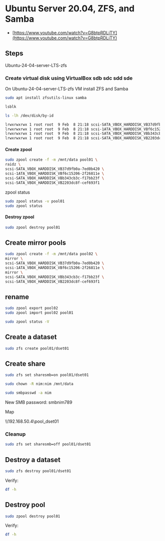 # Ubuntu Server 20.04, ZFS, and Samba

* [https://www.youtube.com/watch?v=G8btpRDLiTY](https://www.youtube.com/watch?v=G8btpRDLiTY)

## Steps

Ubuntu-24-04-server-LTS-zfs

### Create virtual disk using VirtualBox sdb sdc sdd sde

On Ubuntu-24-04-server-LTS-zfs VM install ZFS and Samba

```sh
sudo apt install zfsutils-linux samba

lsblk
```

```sh
ls -lh /dev/disk/by-id

lrwxrwxrwx 1 root root  9 Feb  8 21:18 scsi-SATA_VBOX_HARDDISK_VB37d9fb0a-7ed0b420 -> ../../sdb
lrwxrwxrwx 1 root root  9 Feb  8 21:18 scsi-1ATA_VBOX_HARDDISK_VBf6c15206-2f26811e -> ../../sdc
lrwxrwxrwx 1 root root  9 Feb  8 21:18 scsi-SATA_VBOX_HARDDISK_VBb343cb3c-f17bb23f -> ../../sdd
lrwxrwxrwx 1 root root  9 Feb  8 21:18 scsi-SATA_VBOX_HARDDISK_VB2203dc8f-cef693f1 -> ../../sde
```

#### Create zpool

```sh
sudo zpool create -f -m /mnt/data pool01 \
raidz \
scsi-SATA_VBOX_HARDDISK_VB37d9fb0a-7ed0b420 \
scsi-1ATA_VBOX_HARDDISK_VBf6c15206-2f26811e \
scsi-SATA_VBOX_HARDDISK_VBb343cb3c-f17bb23f \
scsi-SATA_VBOX_HARDDISK_VB2203dc8f-cef693f1
```

zpool status

```sh
sudo zpool status -v pool01
sudo zpool status
```

#### Destroy zpool

```sh
sudo zpool destroy pool01
```

## Create mirror pools

```sh
sudo zpool create -f -m /mnt/data pool02 \
mirror \
scsi-SATA_VBOX_HARDDISK_VB37d9fb0a-7ed0b420 \
scsi-1ATA_VBOX_HARDDISK_VBf6c15206-2f26811e \
mirror \
scsi-SATA_VBOX_HARDDISK_VBb343cb3c-f17bb23f \
scsi-SATA_VBOX_HARDDISK_VB2203dc8f-cef693f1
```

## rename

```sh
sudo zpool export pool02
sudo zpool import pool02 pool01

sudo zpool status -V
```

## Create a dataset

```sh
sudo zfs create pool01/dset01
```

## Create share

```sh
sudo zfs set sharesmb=on pool01/dset01

sudo chown -R nim:nim /mnt/data

sudo smbpasswd -a nim
```

New SMB password: smbnim789

Map

\\\\192.168.50.4\pool_dset01

### Cleanup

```sh
sudo zfs set sharesmb=off pool01/dset01
```

## Destroy a dataset

```sh
sudo zfs destroy pool01/dset01
```

Verify:

```sh
df -h
```

## Destroy pool

```sh
sudo zpool destroy pool01
```

Verify:
```sh
df -h
```
